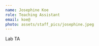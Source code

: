 ```yaml
---
name: Josephine Koe
role: Teaching Assistant
email: koe@
photo: assets/staff_pics/josephine.jpeg
---
```


Lab TA
